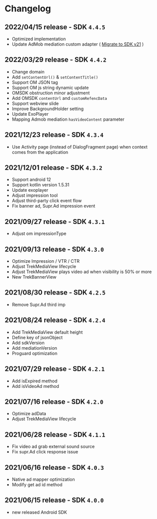 # Changelog

## 2022/04/15 release - SDK `4.4.5`

* Optimized implementation
* Update AdMob mediation custom adapter ( [Migrate to SDK v21](https://developers.google.com/admob/android/migration) )

## 2022/03/29 release - SDK `4.4.2`

* Change domain
* Add `setContentUrl()` & `setContentTitle()`
* Support OM JSON tag
* Support OM js string dynamic update
* OMSDK obstruction minor adjustment
* Add OMSDK `contentUrl` and `customRefencData`
* Support webview slide
* Improve BackgroundHolder setting
* Update ExoPlayer
* Mapping Admob mediation `hasVideoContent` parameter

## 2021/12/23 release - SDK `4.3.4`

* Use Activity page (instead of DialogFragment page) when context comes from the application

## 2021/12/01 release - SDK `4.3.2`

* Support android 12
* Support kotlin version 1.5.31
* Update exoplayer
* Adjust impression tool
* Adjust third-party click event flow
* Fix banner ad, Supr.Ad impression event

## 2021/09/27 release - SDK `4.3.1`

* Adjust om impressionType

## 2021/09/13 release - SDK `4.3.0`

* Optimize Impression / VTR / CTR
* Adjust TrekMediaView lifecycle
* Adjust TrekMediaView plays video ad when visibility is 50% or more
* New TrekBannerView

## 2021/08/30 release - SDK `4.2.5`

* Remove Supr.Ad third imp

## 2021/08/24 release - SDK `4.2.4`

* Add TrekMediaView default height
* Define key of jsonObject
* Add sdkVersion
* Add mediationVersion
* Proguard optimization&#x20;

## 2021/07/29 release - SDK `4.2.1`

* Add isExpired method
* Add isVideoAd method

## 2021/07/16 release - SDK `4.2.0`

* Optimize adData
* Adjust TrekMediaView lifecycle

## 2021/06/28 release - SDK `4.1.1`

* Fix video ad grab external sound source
* Fix supr.Ad click response issue

## 2021/06/16 release - SDK `4.0.3`

* Native ad mapper optimization
* Modify get ad id method

## 2021/06/15 release - SDK `4.0.0`

* new released Android SDK

